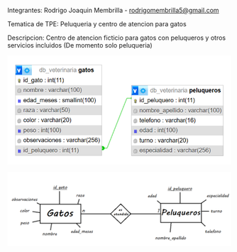 Integrantes:
Rodrigo Joaquin Membrilla - rodrigomembrilla5@gmail.com

Tematica de TPE:
Peluqueria y centro de atencion para gatos

Descripcion:
Centro de atencion ficticio para gatos con peluqueros y otros servicios incluidos
(De momento solo peluqueria)

![DER](diagramas/DER.png)

![MER](diagramas/MER.png)
